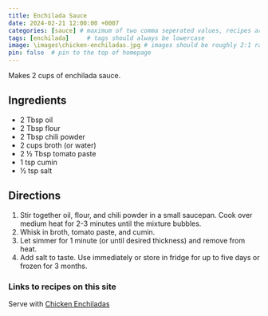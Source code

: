 ```yaml
---
title: Enchilada Sauce
date: 2024-02-21 12:00:00 +0007 
categories: [sauce] # maximum of two comma seperated values, recipes are organized in folders based on the category
tags: [enchilada]     # tags should always be lowercase
image: \images\chicken-enchiladas.jpg # images should be roughly 2:1 ratio
pin: false  # pin to the top of homepage
---
```


Makes 2 cups of enchilada sauce.

## Ingredients

* 2 Tbsp oil
* 2 Tbsp flour
* 2 Tbsp chili powder
* 2 cups broth (or water)
* 2 &frac12; Tbsp tomato paste
* 1 tsp cumin
* &frac12; tsp salt


## Directions

1. Stir together oil, flour, and chili powder in a small saucepan. Cook over medium heat for 2-3 minutes until the mixture bubbles.
2. Whisk in broth, tomato paste, and cumin.
3. Let simmer for 1 minute (or until desired thickness) and remove from heat.
4. Add salt to taste. Use immediately or store in fridge for up to five days or frozen for 3 months.

### Links to recipes on this site
Serve with [Chicken Enchiladas](/recipes/Chicken-Enchiladas/)

